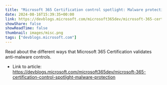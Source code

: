```yaml
---
title: "Microsoft 365 Certification control spotlight: Malware protection"
date: 2024-08-16T15:39:35+00:00
link: https://devblogs.microsoft.com/microsoft365dev/microsoft-365-certification-control-spotlight-malware-protection
showShare: false
showReadTime: false
thumbnail: images/misc.png
tags: ["devblogs.microsoft.com"]
---
```

Read about the different ways that Microsoft 365 Certification validates anti-malware controls.

- Link to article: https://devblogs.microsoft.com/microsoft365dev/microsoft-365-certification-control-spotlight-malware-protection